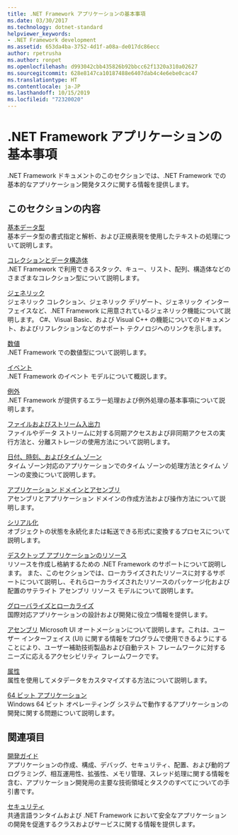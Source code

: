 ```yaml
---
title: .NET Framework アプリケーションの基本事項
ms.date: 03/30/2017
ms.technology: dotnet-standard
helpviewer_keywords:
- .NET Framework development
ms.assetid: 653da4ba-3752-4d1f-a08a-de017dc86ecc
author: rpetrusha
ms.author: ronpet
ms.openlocfilehash: d993042cbb435826b92bbcc62f1320a310a02627
ms.sourcegitcommit: 628e8147ca10187488e6407dab4c4e6ebe0cac47
ms.translationtype: HT
ms.contentlocale: ja-JP
ms.lasthandoff: 10/15/2019
ms.locfileid: "72320020"
---
```

# <a name="net-framework-application-essentials"></a>.NET Framework アプリケーションの基本事項
.NET Framework ドキュメントのこのセクションでは、.NET Framework での基本的なアプリケーション開発タスクに関する情報を提供します。  
  
## <a name="in-this-section"></a>このセクションの内容  
 [基本データ型](../../docs/standard/base-types/index.md)  
 基本データ型の書式指定と解析、および正規表現を使用したテキストの処理について説明します。  
  
 [コレクションとデータ構造体](../../docs/standard/collections/index.md)  
 .NET Framework で利用できるスタック、キュー、リスト、配列、構造体などのさまざまなコレクション型について説明します。  
  
 [ジェネリック](../../docs/standard/generics/index.md)  
 ジェネリック コレクション、ジェネリック デリゲート、ジェネリック インターフェイスなど、.NET Framework に用意されているジェネリック機能について説明します。 C#、Visual Basic、および Visual C++ の機能についてのドキュメント、およびリフレクションなどのサポート テクノロジへのリンクを示します。  
  
 [数値](../../docs/standard/numerics.md)  
 .NET Framework での数値型について説明します。  
  
 [イベント](../../docs/standard/events/index.md)  
 .NET Framework のイベント モデルについて概説します。  
  
 [例外](../../docs/standard/exceptions/index.md)  
 .NET Framework が提供するエラー処理および例外処理の基本事項について説明します。  
  
 [ファイルおよびストリーム入出力](../../docs/standard/io/index.md)  
 ファイルやデータ ストリームに対する同期アクセスおよび非同期アクセスの実行方法と、分離ストレージの使用方法について説明します。  
  
 [日付、時刻、およびタイム ゾーン](../../docs/standard/datetime/index.md)  
 タイム ゾーン対応のアプリケーションでのタイム ゾーンの処理方法とタイム ゾーンの変換について説明します。  
  
 [アプリケーション ドメインとアセンブリ](../../docs/framework/app-domains/index.md)  
 アセンブリとアプリケーション ドメインの作成方法および操作方法について説明します。  
  
 [シリアル化](../../docs/standard/serialization/index.md)  
 オブジェクトの状態を永続化または転送できる形式に変換するプロセスについて説明します。  
  
 [デスクトップ アプリケーションのリソース](../../docs/framework/resources/index.md)  
 リソースを作成し格納するための .NET Framework のサポートについて説明します。 また、このセクションでは、ローカライズされたリソースに対するサポートについて説明し、それらローカライズされたリソースのパッケージ化および配置のサテライト アセンブリ リソース モデルについて説明します。  
  
 [グローバライズとローカライズ](../../docs/standard/globalization-localization/index.md)  
 国際対応アプリケーションの設計および開発に役立つ情報を提供します。  
  
 [アセンブリ](../../docs/framework/ui-automation/index.md) Microsoft UI オートメーションについて説明します。これは、ユーザー インターフェイス (UI) に関する情報をプログラムで使用できるようにすることにより、ユーザー補助技術製品および自動テスト フレームワークに対するニーズに応えるアクセシビリティ フレームワークです。  
  
 [属性](../../docs/standard/attributes/index.md)  
 属性を使用してメタデータをカスタマイズする方法について説明します。  
  
 [64 ビット アプリケーション](../../docs/framework/64-bit-apps.md)  
 Windows 64 ビット オペレーティング システムで動作するアプリケーションの開発に関する問題について説明します。  
  
## <a name="related-sections"></a>関連項目  
 [開発ガイド](../../docs/framework/development-guide.md)  
 アプリケーションの作成、構成、デバッグ、セキュリティ、配置、および動的プログラミング、相互運用性、拡張性、メモリ管理、スレッド処理に関する情報を含む、アプリケーション開発用の主要な技術領域とタスクのすべてについての手引書です。  
  
 [セキュリティ](../../docs/standard/security/index.md)  
 共通言語ランタイムおよび .NET Framework において安全なアプリケーションの開発を促進するクラスおよびサービスに関する情報を提供します。
